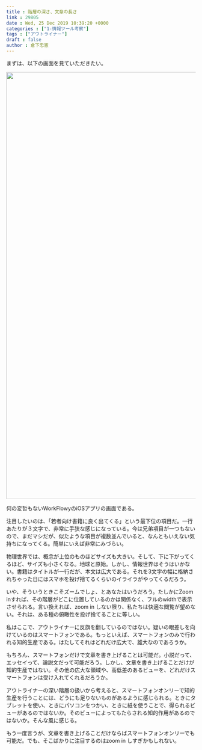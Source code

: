 ```yaml
---
title : 階層の深さ、文章の長さ
link : 29805
date : Wed, 25 Dec 2019 10:39:20 +0000
categories : ["1-情報ツール考察"]
tags : ["アウトライナー"]
draft : false
author : 倉下忠憲
---
```


まずは、以下の画面を見ていただきたい。

<a href="https://rashita.net/blog/?attachment_id=29806" rel="attachment wp-att-29806"><img src="https://rashita.net/blog/wp-content/uploads/2019/12/9417A865-2761-4F3E-AE90-432970675954.jpg" alt="" width="640" height="1136" class="alignnone size-full wp-image-29806" /></a>

何の変哲もないWorkFlowyのiOSアプリの画面である。

注目したいのは、「若者向け書籍に良く出てくる」という最下位の項目だ。一行あたりが３文字で、非常に手狭な感じになっている。今は兄弟項目が一つもないので、まだマシだが、似たような項目が複数並んでいると、なんともいえない気持ちになってくる。簡単にいえば非常にみづらい。

物理世界では、概念が上位のものほどサイズも大きい。そして、下に下がってくるほど、サイズも小さくなる。地球と原始。しかし、情報世界はそうはいかない。書籍はタイトルが一行だが、本文は広大である。それを3文字の幅に格納されちゃった日にはスマホを投げ捨てるくらいのイライラがやってくるだろう。

いや、そういうときこそズームでしょ、とあなたはいうだろう。たしかにZoom inすれば、その階層がどこに位置しているのかは関係なく、フルのwidthで表示させられる。言い換えれば、zoom in しない限り、私たちは快適な閲覧が望めない。それは、ある種の俯瞰性を投げ捨てることに等しい。

私はここで、アウトライナーに反旗を翻しているのではない。疑いの眼差しを向けているのはスマートフォンである。もっといえば、スマートフォンのみで行われる知的生産である。はたしてそれはどれだけ広大で、雄大なのであろうか。

もちろん、スマートフォンだけで文章を書き上げることは可能だ。小説だって、エッセイって、論説文だって可能だろう。しかし、文章を書き上げることだけが知的生産ではない。その他の広大な領域や、高低差のあるビューを、どれだけスマートフォンは受け入れてくれるだろうか。

アウトライナーの深い階層の扱いから考えると、スマートフォンオンリーで知的生産を行うことには、どうにも足りないものがあるように感じられる。ときにタブレットを使い、ときにパソコンをつかい、ときに紙を使うことで、得られるビューがあるのではないか。そのビューによってもたらされる知的作用があるのではないか。そんな風に感じる。

もう一度言うが、文章を書き上げることだけならばスマートフォンオンリーでも可能だ。でも、そこばかりに注目するのはzoom in しすぎかもしれない。






